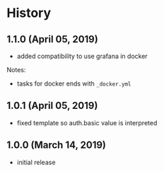 # History

## 1.1.0 (April 05, 2019)

* added compatibility to use grafana in docker

Notes:

* tasks for docker ends with `_docker.yml`

## 1.0.1 (April 05, 2019)

* fixed template so auth.basic value is interpreted

## 1.0.0 (March 14, 2019)

* initial release

<!-- * Improved docs [change](url) -->

<!-- ### Backwards Incompatibilities / Notes -->

<!-- ### Important Changes -->

<!-- ### Others -->

<!-- ### Bug Fixes -->

<!-- ### Known Issues -->
